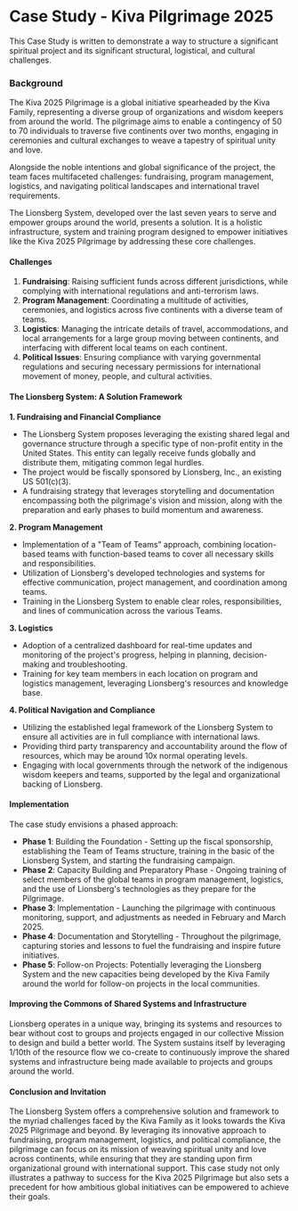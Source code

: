 # Case Study - Kiva Pilgrimage 2025

This Case Study is written to demonstrate a way to structure a significant spiritual project and its significant structural, logistical, and cultural challenges. 

### Background

The Kiva 2025 Pilgrimage is a global initiative spearheaded by the Kiva Family, representing a diverse group of organizations and wisdom keepers from around the world. The pilgrimage aims to enable a contingency of 50 to 70 individuals to traverse five continents over two months, engaging in ceremonies and cultural exchanges to weave a tapestry of spiritual unity and love. 

Alongside the noble intentions and global significance of the project, the team faces multifaceted challenges: fundraising, program management, logistics, and navigating political landscapes and international travel requirements. 

The Lionsberg System, developed over the last seven years to serve and empower groups around the world, presents a solution. It is a holistic infrastructure, system and training program designed to empower initiatives like the Kiva 2025 Pilgrimage by addressing these core challenges.

#### Challenges

1. **Fundraising**: Raising sufficient funds across different jurisdictions, while complying with international regulations and anti-terrorism laws.
2. **Program Management**: Coordinating a multitude of activities, ceremonies, and logistics across five continents with a diverse team of teams. 
3. **Logistics**: Managing the intricate details of travel, accommodations, and local arrangements for a large group moving between continents, and interfacing with different local teams on each continent.
4. **Political Issues**: Ensuring compliance with varying governmental regulations and securing necessary permissions for international movement of money, people, and cultural activities.

#### The Lionsberg System: A Solution Framework

**1. Fundraising and Financial Compliance**

- The Lionsberg System proposes leveraging the existing shared legal and governance structure through a specific type of non-profit entity in the United States. This entity can legally receive funds globally and distribute them, mitigating common legal hurdles.
- The project would be fiscally sponsored by Lionsberg, Inc., an existing US 501(c)(3).  
- A fundraising strategy that leverages storytelling and documentation encompassing both the pilgrimage's vision and mission, along with the preparation and early phases to build momentum and awareness.

**2. Program Management**

- Implementation of a "Team of Teams" approach, combining location-based teams with function-based teams to cover all necessary skills and responsibilities.
- Utilization of Lionsberg's developed technologies and systems for effective communication, project management, and coordination among teams.
- Training in the Lionsberg System to enable clear roles, responsibilities, and lines of communication across the various Teams. 

**3. Logistics**

- Adoption of a centralized dashboard for real-time updates and monitoring of the project's progress, helping in planning, decision-making and troubleshooting.
- Training for key team members in each location on program and logistics management, leveraging Lionsberg's resources and knowledge base.

**4. Political Navigation and Compliance**

- Utilizing the established legal framework of the Lionsberg System to ensure all activities are in full compliance with international laws.
- Providing third party transparency and accountability around the flow of resources, which may be around 10x normal operating levels. 
- Engaging with local governments through the network of the indigenous wisdom keepers and teams, supported by the legal and organizational backing of Lionsberg.

#### Implementation

The case study envisions a phased approach:

- **Phase 1**: Building the Foundation - Setting up the fiscal sponsorship, establishing the Team of Teams structure, training in the basic of the Lionsberg System, and starting the fundraising campaign.
- **Phase 2**: Capacity Building and Preparatory Phase - Ongoing training of select members of the global teams in program management, logistics, and the use of Lionsberg's technologies as they prepare for the Pilgrimage. 
- **Phase 3**: Implementation - Launching the pilgrimage with continuous monitoring, support, and adjustments as needed in February and March 2025.
- **Phase 4**: Documentation and Storytelling - Throughout the pilgrimage, capturing stories and lessons to fuel the fundraising and inspire future initiatives.
- **Phase 5**: Follow-on Projects: Potentially leveraging the Lionsberg System and the new capacities being developed by the Kiva Family around the world for follow-on projects in the local communities. 

#### Improving the Commons of Shared Systems and Infrastructure

Lionsberg operates in a unique way, bringing its systems and resources to bear without cost to groups and projects engaged in our collective Mission to design and build a better world. The System sustains itself by leveraging 1/10th of the resource flow we co-create to continuously improve the shared systems and infrastructure being made available to projects and groups around the world. 
#### Conclusion and Invitation 

The Lionsberg System offers a comprehensive solution and framework to the myriad challenges faced by the Kiva Family as it looks towards the Kiva 2025 Pilgrimage and beyond. By leveraging its innovative approach to fundraising, program management, logistics, and political compliance, the pilgrimage can focus on its mission of weaving spiritual unity and love across continents, while ensuring that they are standing upon firm organizational ground with international support. This case study not only illustrates a pathway to success for the Kiva 2025 Pilgrimage but also sets a precedent for how ambitious global initiatives can be empowered to achieve their goals.

